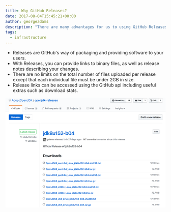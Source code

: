 ```yaml
---
title: Why GitHub Releases?
date: 2017-08-04T15:45:21+00:00
author: georgeadams
description: "There are many advantages for us to using GitHub Releases for AdoptOpenJDK."
tags:
  - infrastructure
---
```


* Releases are GitHub's way of packaging and providing software to your users.
* With Releases, you can provide links to binary files, as well as release notes describing your changes.
* There are no limits on the total number of files uploaded per release except that each individual file must be under 2GB in size.
* Release links can be accessed using the GitHub api including useful extras such as download stats.
  
![Screenshot of GitHub Releases with AdoptOpenJDK artifacts](./screenshot_releases.png)
